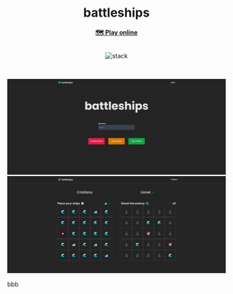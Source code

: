 <h1 align="center">battleships</h1>
<div align="center">
 <strong>
   <a href="https://battleships.me">
    🗺️ Play online
   </a>
 </strong>
</div>

<br />
<div align="center">
  <p>
    <img src="https://camo.githubusercontent.com/b040d7d339069a6562c8071b0b44d800ad672aacc48d2d75321124f3fcde9281/68747470733a2f2f736b696c6c69636f6e732e6465762f69636f6e733f693d74732c6e6f64656a732c657870726573732c706f7374677265732c72656163742c766974652c6e65746c696679"
      alt="stack" />
  </p>
</div>
<br />

![Image](https://raw.githubusercontent.com/AndersMyrmel/images/main/battleships-home.png)
![Image](https://raw.githubusercontent.com/AndersMyrmel/images/main/battleships-play.png)

bbb


